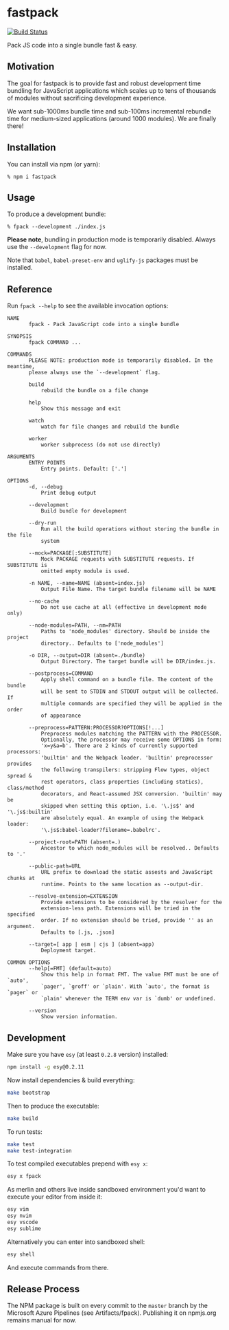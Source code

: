 # fastpack

[![Build Status](https://dev.azure.com/fastpack/fastpack/_apis/build/status/fastpack.fastpack)](https://dev.azure.com/fastpack/fastpack/_build/latest?definitionId=1)

Pack JS code into a single bundle fast & easy.

## Motivation

The goal for fastpack is to provide fast and robust development time bundling
for JavaScript applications which scales up to tens of thousands of modules
without sacrificing development experience.

We want sub-1000ms bundle time and sub-100ms incremental rebundle time for
medium-sized applications (around 1000 modules). We are finally there!

## Installation

You can install via npm (or yarn):

```
% npm i fastpack
```

## Usage

To produce a development bundle:

```
% fpack --development ./index.js
```

**Please note**, bundling in production mode is temporarily disabled. Always
use the `--development` flag for now.

Note that `babel`, `babel-preset-env` and `uglify-js` packages must be
installed.

## Reference

Run `fpack --help` to see the available invocation options:

```
NAME
       fpack - Pack JavaScript code into a single bundle

SYNOPSIS
       fpack COMMAND ...

COMMANDS
       PLEASE NOTE: production mode is temporarily disabled. In the meantime,
       please always use the `--development` flag.

       build
           rebuild the bundle on a file change

       help
           Show this message and exit

       watch
           watch for file changes and rebuild the bundle

       worker
           worker subprocess (do not use directly)

ARGUMENTS
       ENTRY POINTS
           Entry points. Default: ['.']

OPTIONS
       -d, --debug
           Print debug output

       --development
           Build bundle for development

       --dry-run
           Run all the build operations without storing the bundle in the file
           system

       --mock=PACKAGE[:SUBSTITUTE]
           Mock PACKAGE requests with SUBSTITUTE requests. If SUBSTITUTE is
           omitted empty module is used.

       -n NAME, --name=NAME (absent=index.js)
           Output File Name. The target bundle filename will be NAME

       --no-cache
           Do not use cache at all (effective in development mode only)

       --node-modules=PATH, --nm=PATH
           Paths to 'node_modules' directory. Should be inside the project
           directory.. Defaults to ['node_modules']

       -o DIR, --output=DIR (absent=./bundle)
           Output Directory. The target bundle will be DIR/index.js.

       --postprocess=COMMAND
           Apply shell command on a bundle file. The content of the bundle
           will be sent to STDIN and STDOUT output will be collected. If
           multiple commands are specified they will be applied in the order
           of appearance

       --preprocess=PATTERN:PROCESSOR?OPTIONS[!...]
           Preprocess modules matching the PATTERN with the PROCESSOR.
           Optionally, the processor may receive some OPTIONS in form:
           'x=y&a=b'. There are 2 kinds of currently supported processors:
           'builtin' and the Webpack loader. 'builtin' preprocessor provides
           the following transpilers: stripping Flow types, object spread &
           rest operators, class properties (including statics), class/method
           decorators, and React-assumed JSX conversion. 'builtin' may be
           skipped when setting this option, i.e. '\.js$' and '\.js$:builtin'
           are absolutely equal. An example of using the Webpack loader:
           '\.js$:babel-loader?filename=.babelrc'.

       --project-root=PATH (absent=.)
           Ancestor to which node_modules will be resolved.. Defaults to '.'

       --public-path=URL
           URL prefix to download the static assests and JavaScript chunks at
           runtime. Points to the same location as --output-dir.

       --resolve-extension=EXTENSION
           Provide extensions to be considered by the resolver for the
           extension-less path. Extensions will be tried in the specified
           order. If no extension should be tried, provide '' as an argument.
           Defaults to [.js, .json]

       --target=[ app | esm | cjs ] (absent=app)
           Deployment target.

COMMON OPTIONS
       --help[=FMT] (default=auto)
           Show this help in format FMT. The value FMT must be one of `auto',
           `pager', `groff' or `plain'. With `auto', the format is `pager` or
           `plain' whenever the TERM env var is `dumb' or undefined.

       --version
           Show version information.
```

## Development

Make sure you have `esy` (at least `0.2.8` version) installed:

```bash
npm install -g esy@0.2.11
```

Now install dependencies & build everything:

```bash
make bootstrap
```

Then to produce the executable:

```bash
make build
```

To run tests:

```bash
make test
make test-integration
```

To test compiled executables prepend with `esy x`:

```bash
esy x fpack
```

As merlin and others live inside sandboxed environment you'd want to execute
your editor from inside it:

```bash
esy vim
esy nvim
esy vscode
esy sublime
```

Alternatively you can enter into sandboxed shell:

```bash
esy shell
```

And execute commands from there.

## Release Process

The NPM package is built on every commit to the `master` branch by the
Microsoft Azure Pipelines (see Artifacts/fpack). Publishing it on npmjs.org
remains manual for now.
